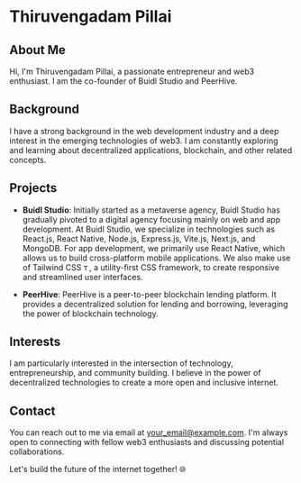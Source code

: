 # Thiruvengadam Pillai

## About Me
Hi, I'm Thiruvengadam Pillai, a passionate entrepreneur and web3 enthusiast. I am the co-founder of Buidl Studio and PeerHive.

## Background
I have a strong background in the web development industry and a deep interest in the emerging technologies of web3. I am constantly exploring and learning about decentralized applications, blockchain, and other related concepts.

## Projects
- **Buidl Studio**: Initially started as a metaverse agency, Buidl Studio has gradually pivoted to a digital agency focusing mainly on web and app development. At Buidl Studio, we specialize in technologies such as React.js, React Native, Node.js, Express.js, Vite.js, Next.js, and MongoDB. For app development, we primarily use React Native, which allows us to build cross-platform mobile applications. We also make use of Tailwind CSS <code><img height="10" src="https://user-images.githubusercontent.com/25181517/202896760-337261ed-ee92-4979-84c4-d4b829c7355d.png" alt="Tailwind CSS" title="Tailwind CSS"/></code>, a utility-first CSS framework, to create responsive and streamlined user interfaces.

- **PeerHive**: PeerHive is a peer-to-peer blockchain lending platform. It provides a decentralized solution for lending and borrowing, leveraging the power of blockchain technology.

## Interests
I am particularly interested in the intersection of technology, entrepreneurship, and community building. I believe in the power of decentralized technologies to create a more open and inclusive internet.

## Contact
You can reach out to me via email at [your_email@example.com](mailto:your_email@example.com). I'm always open to connecting with fellow web3 enthusiasts and discussing potential collaborations.

Let's build the future of the internet together! 🌐
